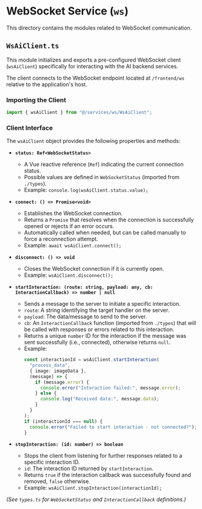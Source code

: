 # WebSocket Service (`ws`)

This directory contains the modules related to WebSocket communication.

## `WsAiClient.ts`

This module initializes and exports a pre-configured WebSocket client (`wsAiClient`) specifically for interacting with the AI backend services.

The client connects to the WebSocket endpoint located at `/frontend/ws` relative to the application's host.

### Importing the Client

```typescript
import { wsAiClient } from "@/services/ws/WsAiClient";
```

### Client Interface

The `wsAiClient` object provides the following properties and methods:

- **`status: Ref<WebSocketStatus>`**

  - A Vue reactive reference (`Ref`) indicating the current connection status.
  - Possible values are defined in `WebSocketStatus` (imported from `./types`).
  - Example: `console.log(wsAiClient.status.value);`

- **`connect: () => Promise<void>`**

  - Establishes the WebSocket connection.
  - Returns a `Promise` that resolves when the connection is successfully opened or rejects if an error occurs.
  - Automatically called when needed, but can be called manually to force a reconnection attempt.
  - Example: `await wsAiClient.connect();`

- **`disconnect: () => void`**

  - Closes the WebSocket connection if it is currently open.
  - Example: `wsAiClient.disconnect();`

- **`startInteraction: (route: string, payload: any, cb: InteractionCallback) => number | null`**

  - Sends a message to the server to initiate a specific interaction.
  - `route`: A string identifying the target handler on the server.
  - `payload`: The data/message to send to the server.
  - `cb`: An `InteractionCallback` function (imported from `./types`) that will be called with responses or errors related to this interaction.
  - Returns a unique `number` ID for the interaction if the message was sent successfully (i.e., connected), otherwise returns `null`.
  - Example:
    ```typescript
    const interactionId = wsAiClient.startInteraction(
      "process_data",
      { image: imageData },
      (message) => {
        if (message.error) {
          console.error("Interaction failed:", message.error);
        } else {
          console.log("Received data:", message.data);
        }
      }
    );
    if (interactionId === null) {
      console.error("Failed to start interaction - not connected?");
    }
    ```

- **`stopInteraction: (id: number) => boolean`**
  - Stops the client from listening for further responses related to a specific interaction ID.
  - `id`: The interaction ID returned by `startInteraction`.
  - Returns `true` if the interaction callback was successfully found and removed, `false` otherwise.
  - Example: `wsAiClient.stopInteraction(interactionId);`

_(See `types.ts` for `WebSocketStatus` and `InteractionCallback` definitions.)_
